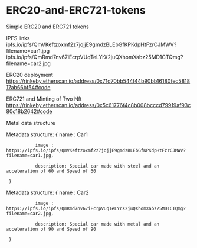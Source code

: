 # ERC20-and-ERC721-tokens
Simple ERC20 and ERC721 tokens

IPFS links
ipfs.io/ipfs/QmVKeftzoxmf2z7jqjjE9gmdzBLEbGfKPKdpHtFzrCJMWV?filename=car1.jpg
ipfs.io/ipfs/QmRmd7nv67iEcrpVUqTeLYrX2juQXhomXabz25MD1CTQmg?filename=car2.jpg

ERC20 deployment
https://rinkeby.etherscan.io/address/0x71d70bb544f44b90bb16180fec581817ab66bf54#code

ERC721 and Minting of Two Nft
https://rinkeby.etherscan.io/address/0x5c61776f4c8b008bcccd79919af93c80c18b2642#code

Metal data structure

Metadata structure: {
               name : Car1

               image : https://ipfs.io/ipfs/QmVKeftzoxmf2z7jqjjE9gmdzBLEbGfKPKdpHtFzrCJMWV?filename=car1.jpg,

               description: Special car made with steel and an acceleration of 60 and Speed of 60

     }

Metadata structure: {
               name : Car2

               image : https://ipfs.io/ipfs/QmRmd7nv67iEcrpVUqTeLYrX2juQXhomXabz25MD1CTQmg?filename=car2.jpg,

               description: Special car made with metal and an acceleration of 90 and Speed of 90

     }